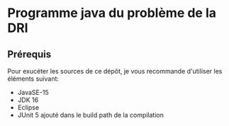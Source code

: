 # Programme java du problème de la DRI

## Prérequis

Pour exucéter les sources de ce dépôt, je vous recommande d'utiliser les éléments suivant:

- JavaSE-15
- JDK 16
- Eclipse
- JUnit 5 ajouté dans le build path de la compilation